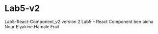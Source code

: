 # Lab5-v2
Lab5-React-Component_v2
version 2 Lab5 – React Component 
ben aicha Nour Elyakine 
Hamale Frail
